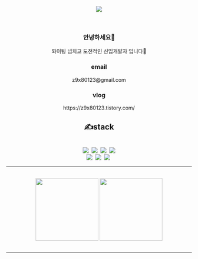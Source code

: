 
<header>
	<div align="center">
		<img src='https://capsule-render.vercel.app/api?type=waving&color=auto&height=300&section=header&text=print("hello%20world!")&fontSize=50' />
	</div>
</header>
<body>
	<div align="center">
		<h3>안녕하세요👋</h3><p>퐈이팅 넘치고 도전적인 신입개발자 입니다💪</p>
		<h3>email</h3>
		<span>z9x80123@gmail.com</span>
		<h3>vlog</h3>
		<span>https://z9x80123.tistory.com/</span>
		<h2>✍stack</h2><br/>
	    <img src="https://img.shields.io/badge/python-3776AB?style=for-the-badge&logo=python&logoColor=white">&nbsp
		<img src="https://img.shields.io/badge/django-092E20?style=for-the-badge&logo=django&logoColor=white">&nbsp
		<img src="https://img.shields.io/badge/javascript-F7DF1E?style=for-the-badge&logo=javascript&logoColor=white">&nbsp
		<img src="https://img.shields.io/badge/docker-2496ED?style=for-the-badge&logo=docker&logoColor=white">
		<br/>
		<img src="https://img.shields.io/badge/aws-232F3E?style=for-the-badge&logo=aws&logoColor=white">&nbsp
		<img src="https://img.shields.io/badge/github-181717?style=for-the-badge&logo=github&logoColor=white">&nbsp
		<img src="https://img.shields.io/badge/linux-FCC624?style=for-the-badge&logo=linux&logoColor=white">&nbsp
		<p align="center">
<!-- 			<a href="https://hits.seeyoufarm.com">
				<img src="https://hits.seeyoufarm.com/api/count/incr/badge.svg?url=https%3A%2F%2Fgithub.com%2Fhyeoneeeeee&count_bg=%2379C83D&title_bg=%23555555&icon=github.svg&icon_color=%23E7E7E7&title=hits&edge_flat=false"/>
			</a>                       -->
		</p>
    	<hr><br/>
    	<div>
        	<img align="center" height="170" src="https://github-readme-stats.vercel.app/api?username=hyeoneeeeee&show_icons=true&theme=dracula"/>
        	<img align="center" height="170" src="https://github-readme-stats.vercel.app/api/top-langs/?username=hyeoneeeeee&layout=compact&theme=dracula"/>
    	</div>
		<br/><hr>
	</div>
</body>

